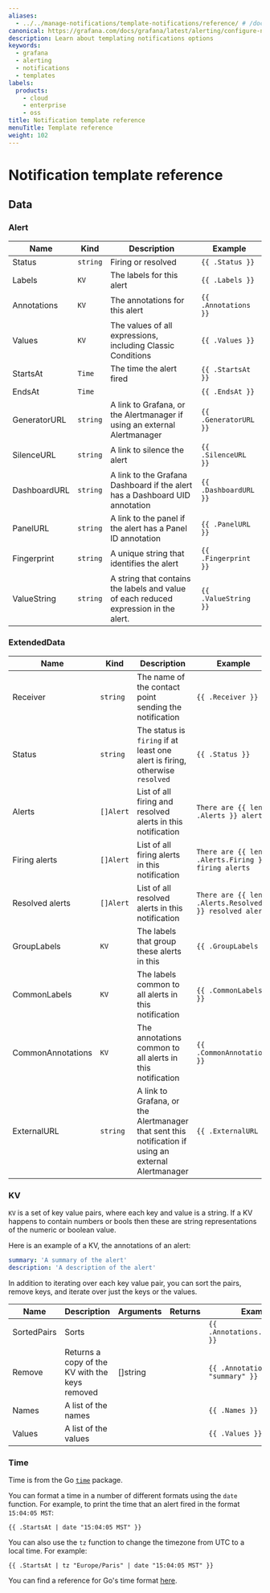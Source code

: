 ```yaml
---
aliases:
  - ../../manage-notifications/template-notifications/reference/ # /docs/grafana/<GRAFANA_VERSION>/alerting/manage-notifications/template-notifications/reference/
canonical: https://grafana.com/docs/grafana/latest/alerting/configure-notifications/template-notifications/reference/
description: Learn about templating notifications options
keywords:
  - grafana
  - alerting
  - notifications
  - templates
labels:
  products:
    - cloud
    - enterprise
    - oss
title: Notification template reference
menuTitle: Template reference
weight: 102
---
```


# Notification template reference

## Data

### Alert

| Name         | Kind     | Description                                                                          | Example               |
| ------------ | -------- | ------------------------------------------------------------------------------------ | --------------------- |
| Status       | `string` | Firing or resolved                                                                   | `{{ .Status }}`       |
| Labels       | `KV`     | The labels for this alert                                                            | `{{ .Labels }}`       |
| Annotations  | `KV`     | The annotations for this alert                                                       | `{{ .Annotations }}`  |
| Values       | `KV`     | The values of all expressions, including Classic Conditions                          | `{{ .Values }}`       |
| StartsAt     | `Time`   | The time the alert fired                                                             | `{{ .StartsAt }}`     |
| EndsAt       | `Time`   |                                                                                      | `{{ .EndsAt }}`       |
| GeneratorURL | `string` | A link to Grafana, or the Alertmanager if using an external Alertmanager             | `{{ .GeneratorURL }}` |
| SilenceURL   | `string` | A link to silence the alert                                                          | `{{ .SilenceURL }}`   |
| DashboardURL | `string` | A link to the Grafana Dashboard if the alert has a Dashboard UID annotation          | `{{ .DashboardURL }}` |
| PanelURL     | `string` | A link to the panel if the alert has a Panel ID annotation                           | `{{ .PanelURL }}`     |
| Fingerprint  | `string` | A unique string that identifies the alert                                            | `{{ .Fingerprint }}`  |
| ValueString  | `string` | A string that contains the labels and value of each reduced expression in the alert. | `{{ .ValueString }}`  |

### ExtendedData

| Name              | Kind      | Description                                                                                          | Example                                                |
| ----------------- | --------- | ---------------------------------------------------------------------------------------------------- | ------------------------------------------------------ |
| Receiver          | `string`  | The name of the contact point sending the notification                                               | `{{ .Receiver }}`                                      |
| Status            | `string`  | The status is `firing` if at least one alert is firing, otherwise `resolved`                         | `{{ .Status }}`                                        |
| Alerts            | `[]Alert` | List of all firing and resolved alerts in this notification                                          | `There are {{ len .Alerts }} alerts`                   |
| Firing alerts     | `[]Alert` | List of all firing alerts in this notification                                                       | `There are {{ len .Alerts.Firing }} firing alerts`     |
| Resolved alerts   | `[]Alert` | List of all resolved alerts in this notification                                                     | `There are {{ len .Alerts.Resolved }} resolved alerts` |
| GroupLabels       | `KV`      | The labels that group these alerts in this                                                           | `{{ .GroupLabels }}`                                   |
| CommonLabels      | `KV`      | The labels common to all alerts in this notification                                                 | `{{ .CommonLabels }}`                                  |
| CommonAnnotations | `KV`      | The annotations common to all alerts in this notification                                            | `{{ .CommonAnnotations }}`                             |
| ExternalURL       | `string`  | A link to Grafana, or the Alertmanager that sent this notification if using an external Alertmanager | `{{ .ExternalURL }}`                                   |

### KV

`KV` is a set of key value pairs, where each key and value is a string. If a KV happens to contain numbers or bools then these are string representations of the numeric or boolean value.

Here is an example of a KV, the annotations of an alert:

```yaml
summary: 'A summary of the alert'
description: 'A description of the alert'
```

In addition to iterating over each key value pair, you can sort the pairs, remove keys, and iterate over just the keys or the values.

| Name        | Description                                    | Arguments | Returns | Example                               |
| ----------- | ---------------------------------------------- | --------- | ------- | ------------------------------------- |
| SortedPairs | Sorts                                          |           |         | `{{ .Annotations.SortedPairs }}`      |
| Remove      | Returns a copy of the KV with the keys removed | []string  |         | `{{ .Annotations.Remove "summary" }}` |
| Names       | A list of the names                            |           |         | `{{ .Names }}`                        |
| Values      | A list of the values                           |           |         | `{{ .Values }}`                       |

### Time

Time is from the Go [`time`](https://pkg.go.dev/time#Time) package.

You can format a time in a number of different formats using the `date` function.
For example, to print the time that an alert fired in the format `15:04:05 MST`:

```
{{ .StartsAt | date "15:04:05 MST" }}
```

You can also use the `tz` function to change the timezone from UTC to a local time. For example:

```
{{ .StartsAt | tz "Europe/Paris" | date "15:04:05 MST" }}
```

You can find a reference for Go's time format [here](https://pkg.go.dev/time#pkg-constants).
